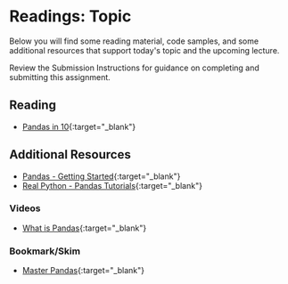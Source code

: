 # Readings: Topic

Below you will find some reading material, code samples, and some additional resources that support today's topic and the upcoming lecture.

Review the Submission Instructions for guidance on completing and submitting this assignment.

## Reading

- [Pandas in 10](https://pandas.pydata.org/pandas-docs/stable/getting_started/10min.html){:target="_blank"}

## Additional Resources

- [Pandas - Getting Started](https://pandas.pydata.org/pandas-docs/stable/getting_started/intro_tutorials/index.html){:target="_blank"}
- [Real Python - Pandas Tutorials](https://realpython.com/learning-paths/pandas-data-science/){:target="_blank"}

### Videos

- [What is Pandas](https://www.youtube.com/watch?v=dcqPhpY7tWk&t=391s){:target="_blank"}

### Bookmark/Skim

- [Master Pandas](https://towardsdatascience.com/be-a-more-efficient-data-scientist-today-master-pandas-with-this-guide-ea362d27386){:target="_blank"}
